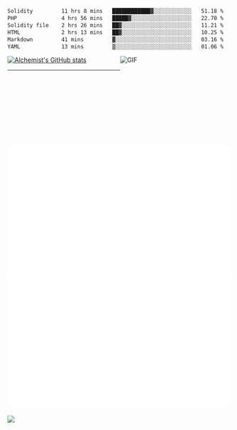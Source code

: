 <!--START_SECTION:waka-->

```text
Solidity         11 hrs 8 mins   ████████████▓░░░░░░░░░░░░   51.18 %
PHP              4 hrs 56 mins   █████▓░░░░░░░░░░░░░░░░░░░   22.70 %
Solidity file    2 hrs 26 mins   ██▓░░░░░░░░░░░░░░░░░░░░░░   11.21 %
HTML             2 hrs 13 mins   ██▓░░░░░░░░░░░░░░░░░░░░░░   10.25 %
Markdown         41 mins         ▓░░░░░░░░░░░░░░░░░░░░░░░░   03.16 %
YAML             13 mins         ▒░░░░░░░░░░░░░░░░░░░░░░░░   01.06 %
```

<!--END_SECTION:waka-->

[![Alchemist's GitHub stats](https://github-readme-stats.vercel.app/api?username=DrMaxis&show_icons=true&theme=outrun&count_private=true)](#)
<img align="right" alt="GIF" src="https://user-images.githubusercontent.com/5355808/139111924-210cc6fa-9fb1-4dac-929d-6324a5836a92.gif" width="250" height="200" />
<hr />

![](https://raw.githubusercontent.com/DrMaxis/github-stats-transparent/output/generated/overview.svg)
![](https://raw.githubusercontent.com/DrMaxis/github-stats-transparent/output/generated/languages.svg)

 
<a href="https://count.getloli.com/"><img src="https://count.getloli.com/get/@:maxis-the-alchemist?theme=rule34"></a>
<!-- https://count.getloli.com/get/@alchemist?theme=rule34 -->
<br>
